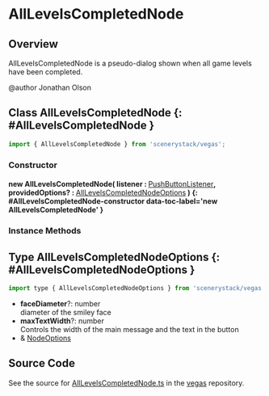 # AllLevelsCompletedNode

## Overview

AllLevelsCompletedNode is a pseudo-dialog shown when all game levels have been completed.

@author Jonathan Olson

## Class AllLevelsCompletedNode {: #AllLevelsCompletedNode }


```js
import { AllLevelsCompletedNode } from 'scenerystack/vegas';
```
### Constructor

#### new AllLevelsCompletedNode( listener : <span style="font-weight: 400;">[PushButtonListener](../sun/PushButtonModel.md#PushButtonListener)</span>, providedOptions? : <span style="font-weight: 400;">[AllLevelsCompletedNodeOptions](../vegas/AllLevelsCompletedNode.md#AllLevelsCompletedNodeOptions)</span> ) {: #AllLevelsCompletedNode-constructor data-toc-label='new AllLevelsCompletedNode' }

### Instance Methods





## Type AllLevelsCompletedNodeOptions {: #AllLevelsCompletedNodeOptions }


```js
import type { AllLevelsCompletedNodeOptions } from 'scenerystack/vegas';
```


- **faceDiameter**?: <span style="color: hsla(calc(var(--md-hue) + 180deg),80%,40%,1);">number</span>
<br>  diameter of the smiley face
- **maxTextWidth**?: <span style="color: hsla(calc(var(--md-hue) + 180deg),80%,40%,1);">number</span>
<br>  Controls the width of the main message and the text in the button
- &amp; [NodeOptions](../scenery/Node.md#NodeOptions)




## Source Code

See the source for [AllLevelsCompletedNode.ts](https://github.com/phetsims/vegas/blob/main/js/AllLevelsCompletedNode.ts) in the [vegas](https://github.com/phetsims/vegas) repository.
